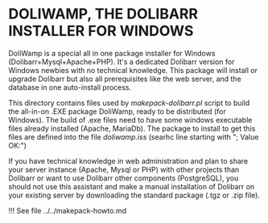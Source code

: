 # DOLIWAMP, THE DOLIBARR INSTALLER FOR WINDOWS

DoliWamp is a special all in one package installer for Windows (Dolibarr+Mysql+Apache+PHP). 
It's a dedicated Dolibarr version for Windows newbies with no technical knowledge. This package will install or upgrade Dolibarr but also all prerequisites like the web server, and the database in one auto-install process.

This directory contains files used by *makepack-dolibarr.pl* script to build the all-in-on .EXE package DoliWamp, ready
to be distributed (for Windows).
The build of .exe files need to have some windows executable files already installed (Apache, MariaDb). The package to install to get this files are defined into the file *doliwamp.iss* (searhc line starting with "; Value OK:")

If you have technical knowledge in web administration and plan to share your server instance (Apache, Mysql or PHP) with other projects than Dolibarr or want to use Dolibarr other components (PostgreSQL), you should not use this assistant and make a manual installation of Dolibarr on your existing server by downloading the standard package (.tgz or .zip file).


!!! See file ../../makepack-howto.md
